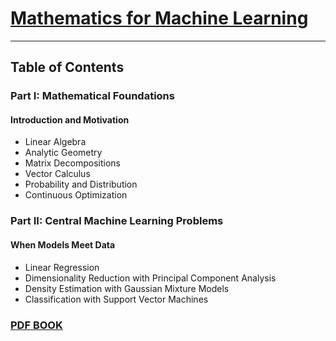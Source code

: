 # [Mathematics for Machine Learning](https://mml-book.github.io/)
------
## Table of Contents
### Part I: Mathematical Foundations
#### Introduction and Motivation
* Linear Algebra
* Analytic Geometry
* Matrix Decompositions
* Vector Calculus
* Probability and Distribution
* Continuous Optimization

### Part II: Central Machine Learning Problems
#### When Models Meet Data
* Linear Regression
* Dimensionality Reduction with Principal Component Analysis
* Density Estimation with Gaussian Mixture Models
* Classification with Support Vector Machines


### [PDF BOOK](https://mml-book.github.io/book/mml-book.pdf)

